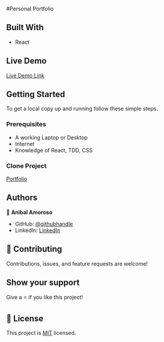 #Personal Portfolio



## Built With

- React 

## Live Demo

[Live Demo Link](https://sjdevportfolio.netlify.app/)


## Getting Started

To get a local copy up and running follow these simple steps.

### Prerequisites
- A working Laptop or Desktop
- Internet
- Knowledge of React, TDD, CSS






### Clone Project
[Portfolio](https://github.com/sjdev2212/portfoliosjdev.git)




## Authors

👤 **Anibal Amoroso**

- GitHub: [@githubhandle](https://github.com/sjdev2212)
- LinkedIn: [LinkedIn](https://www.linkedin.com/in/anibalamoroso/)


## 🤝 Contributing

Contributions, issues, and feature requests are welcome!

## Show your support

Give a ⭐️ if you like this project!





## 📝 License

This project is [MIT](./MIT.md) licensed.
